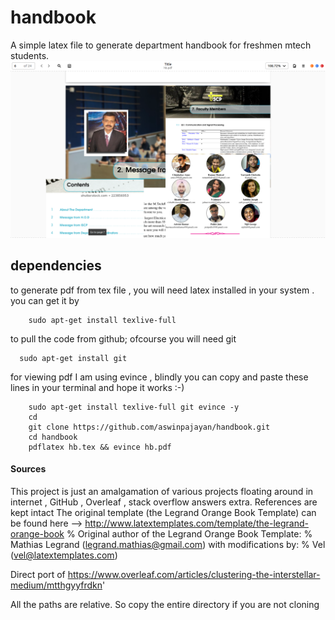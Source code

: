 # handbook
A simple latex file to generate department handbook for freshmen mtech students. 
![intro.png not found](intro.png)

## dependencies 
to generate pdf from tex file , you will need latex installed in your system . you can get it by 
```
    sudo apt-get install texlive-full
```
to pull the code from github; ofcourse you will need git 

```
  sudo apt-get install git 
```
for viewing pdf I am using evince , 
blindly you can copy and paste these lines in your terminal and hope it works :-) 

```
    sudo apt-get install texlive-full git evince -y
    cd 
    git clone https://github.com/aswinpajayan/handbook.git
    cd handbook
    pdflatex hb.tex && evince hb.pdf
```
#### Sources 

This project is just an amalgamation of various projects floating around in internet , GitHub , Overleaf , stack overflow answers extra. References are kept intact 
The original template (the Legrand Orange Book Template) can be found here --> http://www.latextemplates.com/template/the-legrand-orange-book
% Original author of the Legrand Orange Book Template:
% Mathias Legrand (legrand.mathias@gmail.com) with modifications by:
% Vel (vel@latextemplates.com)

Direct port of  https://www.overleaf.com/articles/clustering-the-interstellar-medium/mtthgyyfrdkn'

All the paths are relative. So copy the entire directory if you are not cloning 


